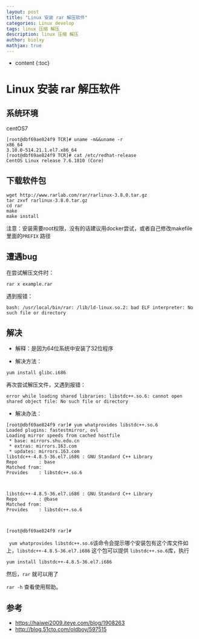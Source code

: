 ```yaml
---
layout: post
title: "Linux 安装 rar 解压软件"
categories: Linux develop
tags: linux 压缩 解压
description: linux 压缩 解压
author: biolxy
mathjax: true
---
```


* content
{:toc}

# Linux 安装 rar 解压软件

## 系统环境

centOS7

```shell
[root@dbf69ae824f9 TCR]# uname -m&&uname -r
x86_64
3.10.0-514.21.1.el7.x86_64
[root@dbf69ae824f9 TCR]# cat /etc/redhat-release
CentOS Linux release 7.6.1810 (Core)
```

## 下载软件包

```shell
wget http://www.rarlab.com/rar/rarlinux-3.8.0.tar.gz
tar zxvf rarlinux-3.8.0.tar.gz
cd rar
make
make install 
```

注意：安装需要root权限，没有的话建议用docker尝试，或者自己修改makefile里面的`PREFIX` 路径

## 遭遇bug

在尝试解压文件时：

```shell
rar x example.rar 
```

遇到报错：

```shell
bash: /usr/local/bin/rar: /lib/ld-linux.so.2: bad ELF interpreter: No such file or directory
```

## 解决

- 解释：是因为64位系统中安装了32位程序

- 解决方法：

```shell
yum install glibc.i686
```

再次尝试解压文件，又遇到报错：

```shell
error while loading shared libraries: libstdc++.so.6: cannot open shared object file: No such file or directory
```

- 解决办法：

```shell
[root@dbf69ae824f9 rar]# yum whatprovides libstdc++.so.6
Loaded plugins: fastestmirror, ovl
Loading mirror speeds from cached hostfile
 * base: mirrors.shu.edu.cn
 * extras: mirrors.163.com
 * updates: mirrors.163.com
libstdc++-4.8.5-36.el7.i686 : GNU Standard C++ Library
Repo        : base
Matched from:
Provides    : libstdc++.so.6



libstdc++-4.8.5-36.el7.i686 : GNU Standard C++ Library
Repo        : @base
Matched from:
Provides    : libstdc++.so.6



[root@dbf69ae824f9 rar]#
```

` yum whatprovides libstdc++.so.6`该命令会提示哪个安装包有这个库文件如上，`libstdc++-4.8.5-36.el7.i686` 这个包可以提供 `libstdc++.so.6`库，执行

```shell
yum install libstdc++-4.8.5-36.el7.i686
```

然后，`rar` 就可以用了

`rar -h` 查看使用帮助。

## 参考

- https://haiwei2009.iteye.com/blog/1908263
- http://blog.51cto.com/oldboy/597515